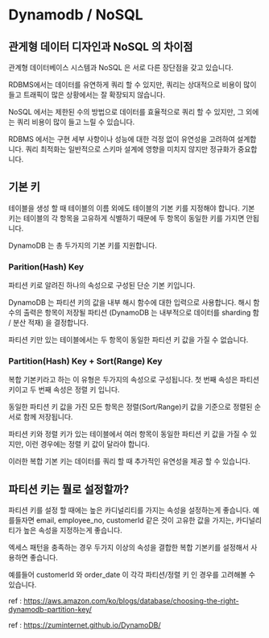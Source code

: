 # Dynamodb / NoSQL

## 관게형 데이터 디자인과 NoSQL 의 차이점

관계형 데이터베이스 시스템과 NoSQL 은 서로 다른 장단점을 갖고 있습니다.

RDBMS에서는 데이터를 유연하게 쿼리 할 수 있지만, 쿼리는 상대적으로 비용이 많이 들고 트래픽이 많은 상황에서는 잘 확장되지 않습니다.

NoSQL 에서는 제한된 수의 방법으로 데이터를 효율적으로 쿼리 할 수 있지만, 그 외에는 쿼리 비용이 많이 들고 느릴 수 있습니다. 

RDBMS 에서는 구현 세부 사항이나 성능에 대한 걱정 없이 유연성을 고려하여 설계합니다. 쿼리 최적화는 일반적으로 스키마 설계에 영향을 미치지 않지만 정규화가 중요합니다.

## 기본 키

테이블을 생성 할 때 테이블의 이름 외에도 테이블의 기본 키를 지정해야 합니다. 기본 키는 테이블의 각 항목을 고유하게 식별하기 때문에 두 항목이 동일한 키를 가지면 안됩니다.

DynamoDB 는 총 두가지의 기본 키를 지원합니다.

### Parition(Hash) Key

파티션 키로 알려진 하나의 속성으로 구성된 단순 기본 키입니다. 

DynamoDB 는 파티션 키의 값을 내부 해시 함수에 대한 입력으로 사용합니다. 해시 함수의 출력은 항목이 저장될 파티션 (DynamoDB 는 내부적으로 데이터를 sharding 함 / 분산 적재) 을 결정합니다. 

파티션 키만 있는 테이블에서는 두 항목이 동일한 파티션 키 값을 가질 수 없습니다. 

### Partition(Hash) Key + Sort(Range) Key

복합 기본키라고 하는 이 유형은 두가지의 속성으로 구성됩니다. 첫 번째 속성은 파티션 키이고 두 번째 속성은 정렬 키 입니다. 

동일한 파티션 키 값을 가진 모든 항목은 정렬(Sort/Range)키 값을 기준으로 정렬된 순서로 함께 저장됩니다. 

파티션 키와 정렬 키가 있는 테이블에서 여러 항목이 동일한 파티션 키 값을 가질 수 있지만, 이런 경우에는 정렬 키 값이 달라야 합니다.

이러한 복합 기본 키는 데이터를 쿼리 할 때 추가적인 유연성을 제공 할 수 있습니다. 

## 파티션 키는 뭘로 설정할까?

파티션 키를 설정 할 때에는 높은 카디널리티를 가지는 속성을 설정하는게 좋습니다. 예를들자면 email, employee_no, customerId 같은 것이 고유한 값을 가지는, 카디널리티가 높은 속성을 지정하는게 좋습니다.

엑세스 패턴을 충족하는 경우 두가지 이상의 속성을 결합한 복합 기본키를 설정해서 사용하면 좋습니다.

예를들어 customerId 와 order_date 이 각각 파티션/정렬 키 인 경우를 고려해볼 수 있습니다.

ref : https://aws.amazon.com/ko/blogs/database/choosing-the-right-dynamodb-partition-key/

ref : https://zuminternet.github.io/DynamoDB/

